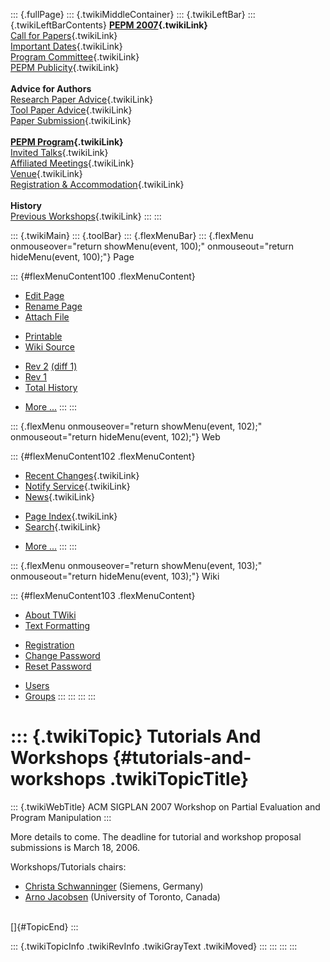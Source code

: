 ::: {.fullPage}
::: {.twikiMiddleContainer}
::: {.twikiLeftBar}
::: {.twikiLeftBarContents}
**[PEPM 2007](WebHome){.twikiLink}**\
[Call for Papers](CallForPapers){.twikiLink}\
[Important Dates](ImportantDates){.twikiLink}\
[Program Committee](ProgramCommittee){.twikiLink}\
[PEPM Publicity](PEPMPublicity){.twikiLink}\
\
**Advice for Authors**\
[Research Paper Advice](ResearchPaperAdvice){.twikiLink}\
[Tool Paper Advice](ToolPaperAdvice){.twikiLink}\
[Paper Submission](PaperSubmission){.twikiLink}\
\
**[PEPM Program](PEPMProgram){.twikiLink}**\
[Invited Talks](InvitedTalks){.twikiLink}\
[Affiliated Meetings](AffiliatedMeetings){.twikiLink}\
[Venue](WorkshopVenue){.twikiLink}\
[Registration & Accommodation](RegistrationAndAccomodation){.twikiLink}\
\
**History**\
[Previous Workshops](PreviousWorkshops){.twikiLink}
:::
:::

::: {.twikiMain}
::: {.toolBar}
::: {.flexMenuBar}
::: {.flexMenu onmouseover="return showMenu(event, 100);" onmouseout="return hideMenu(event, 100);"}
Page

::: {#flexMenuContent100 .flexMenuContent}
-   [Edit
    Page](http://www.program-transformation.org/edit/PEPM07/TutorialsAndWorkshops?t=1536828918)
-   [Rename
    Page](http://www.program-transformation.org/rename/PEPM07/TutorialsAndWorkshops)
-   [Attach
    File](http://www.program-transformation.org/attach/PEPM07/TutorialsAndWorkshops)

<!-- -->

-   [Printable](http://www.program-transformation.org/view/PEPM07/TutorialsAndWorkshops?skin=print.pattern)
-   [Wiki
    Source](http://www.program-transformation.org/view/PEPM07/TutorialsAndWorkshops?skin=text&raw=on&contenttype=text/plain)

<!-- -->

-   [Rev
    2](http://www.program-transformation.org/view/PEPM07/TutorialsAndWorkshops?rev=1.2)
    [(diff 1)](http://www.program-transformation.org/rdiff/PEPM07/TutorialsAndWorkshops?rev1=1.2&rev2=1.1)
-   [Rev
    1](http://www.program-transformation.org/view/PEPM07/TutorialsAndWorkshops?rev=1.1)
-   [Total
    History](http://www.program-transformation.org/rdiff/PEPM07/TutorialsAndWorkshops)

<!-- -->

-   [More
    \...](http://www.program-transformation.org/oops/PEPM07/TutorialsAndWorkshops?template=oopsmore&param1=1.2&param2=1.2)
:::
:::

::: {.flexMenu onmouseover="return showMenu(event, 102);" onmouseout="return hideMenu(event, 102);"}
Web

::: {#flexMenuContent102 .flexMenuContent}
-   [Recent Changes](WebChanges){.twikiLink}
-   [Notify Service](WebNotify){.twikiLink}
-   [News](WebNews){.twikiLink}

<!-- -->

-   [Page Index](WebIndex){.twikiLink}
-   [Search](WebSearch){.twikiLink}

<!-- -->

-   [More
    \...](http://www.program-transformation.org/oops/PEPM07/TutorialsAndWorkshops?template=oopsmore&param1=1.2&param2=1.2)
:::
:::

::: {.flexMenu onmouseover="return showMenu(event, 103);" onmouseout="return hideMenu(event, 103);"}
Wiki

::: {#flexMenuContent103 .flexMenuContent}
-   [About
    TWiki](http://www.program-transformation.org/view/TWiki/WebHome)
-   [Text
    Formatting](http://www.program-transformation.org/view/TWiki/TextFormattingRules)

<!-- -->

-   [Registration](http://www.program-transformation.org/view/TWiki/TWikiRegistration)
-   [Change
    Password](http://www.program-transformation.org/view/TWiki/ChangePassword)
-   [Reset
    Password](http://www.program-transformation.org/view/TWiki/ResetPassword)

<!-- -->

-   [Users](http://www.program-transformation.org/view/Main/TWikiUsers)
-   [Groups](http://www.program-transformation.org/view/Main/TWikiGroups)
:::
:::
:::
:::

::: {.twikiTopic}
Tutorials And Workshops {#tutorials-and-workshops .twikiTopicTitle}
=======================

::: {.twikiWebTitle}
ACM SIGPLAN 2007 Workshop on Partial Evaluation and Program Manipulation
:::

More details to come. The deadline for tutorial and workshop proposal
submissions is March 18, 2006.

Workshops/Tutorials chairs:

-   [Christa Schwanninger](http://www.kircher-schwanninger.de/christa/)
    (Siemens, Germany)
-   [Arno Jacobsen](http://www.eecg.toronto.edu/~jacobsen/) (University
    of Toronto, Canada)

\
[]{#TopicEnd}
:::

::: {.twikiTopicInfo .twikiRevInfo .twikiGrayText .twikiMoved}
:::
:::
:::
:::
